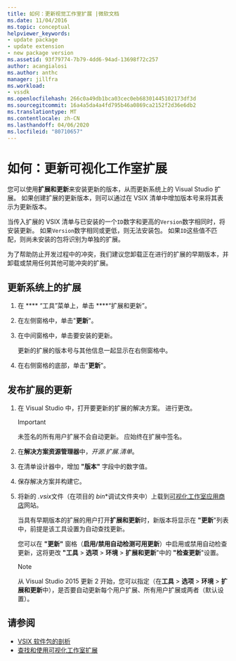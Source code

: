 ```yaml
---
title: 如何：更新视觉工作室扩展 |微软文档
ms.date: 11/04/2016
ms.topic: conceptual
helpviewer_keywords:
- update package
- update extension
- new package version
ms.assetid: 93f79774-7b79-4dd6-94ad-13698f72c257
author: acangialosi
ms.author: anthc
manager: jillfra
ms.workload:
- vssdk
ms.openlocfilehash: 266c0a49db1bca03cec0eb68301445102173df3d
ms.sourcegitcommit: 16a4a5da4a4fd795b46a0869ca2152f2d36e6db2
ms.translationtype: MT
ms.contentlocale: zh-CN
ms.lasthandoff: 04/06/2020
ms.locfileid: "80710657"
---
```

# <a name="how-to-update-a-visual-studio-extension"></a>如何：更新可视化工作室扩展
您可以使用**扩展和更新**来安装更新的版本，从而更新系统上的 Visual Studio 扩展。 如果创建扩展的更新版本，则可以通过在 VSIX 清单中增加版本号来将其表示为更新版本。

 当传入扩展的 VSIX 清单与已安装的一个`ID`数字和更高的`Version`数字相同时，将安装更新。 如果`Version`数字相同或更低，则无法安装包。 如果`ID`这些值不匹配，则尚未安装的包将识别为单独的扩展。

 为了帮助防止开发过程中的冲突，我们建议您卸载正在进行的扩展的早期版本，并卸载或禁用任何其他可能冲突的扩展。

## <a name="to-update-an-extension-on-your-system"></a>更新系统上的扩展

1. 在 **** “工具”菜单上，单击 ****“扩展和更新”。

2. 在左侧窗格中，单击"**更新**"。

3. 在中间窗格中，单击要安装的更新。

     更新的扩展的版本号与其他信息一起显示在右侧窗格中。

4. 在右侧窗格的底部，单击"**更新**"。

## <a name="to-publish-an-update-of-an-extension"></a>发布扩展的更新

1. 在 Visual Studio 中，打开要更新的扩展的解决方案。 进行更改。

    > [!IMPORTANT]
    > 未签名的所有用户扩展不会自动更新。 应始终在扩展中签名。

2. 在**解决方案资源管理器**中，*开源.扩展.清单*。

3. 在清单设计器中，增加 **"版本"** 字段中的数字值。

4. 保存解决方案并构建它。

5. 将新的 *.vsix*文件（在项目的 _bin_\*调试文件夹中）上载到[可视化工作室应用商店](https://marketplace.visualstudio.com/vs)网站。

     当具有早期版本的扩展的用户打开**扩展和更新**时，新版本将显示在 **"更新**"列表中，前提是该工具设置为自动查找更新。

     您可以在 **"更新"** 窗格（**启用/禁用自动检测可用更新**）中启用或禁用自动检查更新，这将更改 **"工具** > **选项** > **环境** > **扩展和更新**"中的 **"检查更新**"设置。

    > [!NOTE]
    > 从 Visual Studio 2015 更新 2 开始，您可以指定（在**工具** > **选项** > **环境** > **扩展和更新**中），是否要自动更新每个用户扩展、所有用户扩展或两者（默认设置）。

## <a name="see-also"></a>请参阅
- [VSIX 软件包的剖析](../extensibility/anatomy-of-a-vsix-package.md)
- [查找和使用可视化工作室扩展](../ide/finding-and-using-visual-studio-extensions.md)

